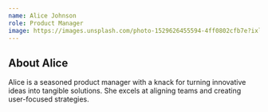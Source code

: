 ```yaml
---
name: Alice Johnson
role: Product Manager
image: https://images.unsplash.com/photo-1529626455594-4ff0802cfb7e?ixlib=rb-4.0.3&ixid=M3wxMjA3fDB8MHxwaG90by1wYWdlfHx8fGVufDB8fHx8fA%3D%3D&auto=format&fit=crop&w=1650&q=80
---
```


## About Alice

Alice is a seasoned product manager with a knack for turning innovative ideas into tangible solutions. She excels at aligning teams and creating user-focused strategies.
